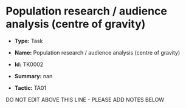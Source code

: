 # Population research / audience analysis (centre of gravity)

* **Type:** Task

* **Name:** Population research / audience analysis (centre of gravity)

* **Id:** TK0002

* **Summary:** nan

* **Tactic:** TA01

DO NOT EDIT ABOVE THIS LINE - PLEASE ADD NOTES BELOW